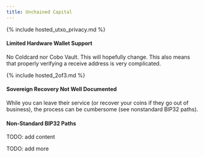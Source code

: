 ```yaml
---
title: Unchained Capital
---
```


{% include hosted_utxo_privacy.md %}

#### Limited Hardware Wallet Support
No Coldcard nor Cobo Vault.
This will hopefully change.
This also means that properly verifying a receive address is very complicated.

{% include hosted_2of3.md %}

#### Sovereign Recovery Not Well Documented
While you can leave their service (or recover your coins if they go out of business), the process can be cumbersome (see nonstandard BIP32 paths).

#### Non-Standard BIP32 Paths
TODO: add content

TODO: add more
